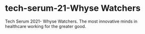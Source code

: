 # tech-serum-21-Whyse Watchers

Tech Serum 2021- Whyse Watchers. The most innovative minds in healthcare working for the greater good.
